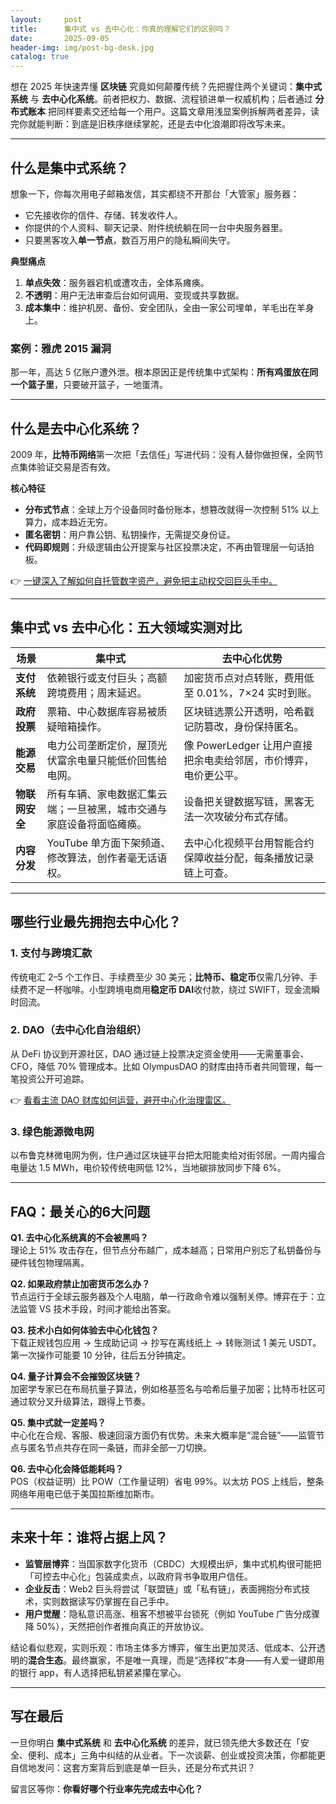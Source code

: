 ```yaml
---
layout:     post
title:      集中式 vs 去中心化：你真的理解它们的区别吗？
date:       2025-09-05
header-img: img/post-bg-desk.jpg
catalog: true
---
```


想在 2025 年快速弄懂 **区块链** 究竟如何颠覆传统？先把握住两个关键词：**集中式系统** 与 **去中心化系统**。前者把权力、数据、流程锁进单一权威机构；后者通过 **分布式账本** 把同样要素交还给每一个用户。这篇文章用浅显案例拆解两者差异，读完你就能判断：到底是旧秩序继续掌舵，还是去中化浪潮即将改写未来。

---

## 什么是集中式系统？

想象一下，你每次用电子邮箱发信，其实都绕不开那台「大管家」服务器：

- 它先接收你的信件、存储、转发收件人。  
- 你提供的个人资料、聊天记录、附件统统躺在同一台中央服务器里。  
- 只要黑客攻入**单一节点**，数百万用户的隐私瞬间失守。

**典型痛点**

1. **单点失效**：服务器宕机或遭攻击，全体系瘫痪。  
2. **不透明**：用户无法审查后台如何调用、变现或共享数据。  
3. **成本集中**：维护机房、备份、安全团队，全由一家公司埋单，羊毛出在羊身上。

### 案例：雅虎 2015 漏洞

那一年，高达 5 亿账户遭外泄。根本原因正是传统集中式架构：**所有鸡蛋放在同一个篮子里**，只要破开篮子，一地蛋清。

---

## 什么是去中心化系统？

2009 年，**比特币网络**第一次把「去信任」写进代码：没有人替你做担保，全网节点集体验证交易是否有效。

**核心特征**  
- **分布式节点**：全球上万个设备同时备份账本，想篡改就得一次控制 51% 以上算力，成本趋近无穷。  
- **匿名密钥**：用户靠公钥、私钥操作，无需提交身份证。  
- **代码即规则**：升级逻辑由公开提案与社区投票决定，不再由管理层一句话拍板。

👉 [一键深入了解如何自托管数字资产，避免把主动权交回巨头手中。](https://okxdog.com/)

---

## 集中式 vs 去中心化：五大领域实测对比

| 场景 | 集中式 | 去中心化优势 |
| --- | --- | --- |
| **支付系统** | 依赖银行或支付巨头；高额跨境费用；周末延迟。 | 加密货币点对点转账，费用低至 0.01%，7×24 实时到账。 |
| **政府投票** | 票箱、中心数据库容易被质疑暗箱操作。 | 区块链选票公开透明，哈希戳记防篡改，身份保持匿名。 |
| **能源交易** | 电力公司垄断定价，屋顶光伏富余电量只能低价回售给电网。 | 像 PowerLedger 让用户直接把余电卖给邻居，市价博弈，电价更公平。 |
| **物联网安全** | 所有车辆、家电数据汇集云端；一旦被黑，城市交通与家庭设备将面临瘫痪。 | 设备把关键数据写链，黑客无法一次攻破分布式存储。 |
| **内容分发** | YouTube 单方面下架频道、修改算法，创作者毫无话语权。 | 去中心化视频平台用智能合约保障收益分配，每条播放记录链上可查。

---

## 哪些行业最先拥抱去中心化？

### 1. 支付与跨境汇款

传统电汇 2–5 个工作日、手续费至少 30 美元；**比特币、稳定币**仅需几分钟、手续费不足一杯咖啡。小型跨境电商用**稳定币 DAI**收付款，绕过 SWIFT，现金流瞬时回流。

### 2. DAO（去中心化自治组织）

从 DeFi 协议到开源社区，DAO 通过链上投票决定资金使用——无需董事会、CFO，降低 70% 管理成本。比如 OlympusDAO 的财库由持币者共同管理，每一笔投资公开可追踪。

👉 [看看主流 DAO 财库如何运营，避开中心化治理雷区。](https://okxdog.com/)

### 3. 绿色能源微电网

以布鲁克林微电网为例，住户通过区块链平台把太阳能卖给对街邻居。一周内撮合电量达 1.5 MWh，电价较传统电网低 12%，当地碳排放同步下降 6%。

---

## FAQ：最关心的6大问题

**Q1. 去中心化系统真的不会被黑吗？**  
理论上 51% 攻击存在，但节点分布越广，成本越高；日常用户别忘了私钥备份与硬件钱包物理隔离。

**Q2. 如果政府禁止加密货币怎么办？**  
节点运行于全球云服务器及个人电脑，单一行政命令难以强制关停。博弈在于：立法监管 VS 技术手段，时间才能给出答案。

**Q3. 技术小白如何体验去中心化钱包？**  
下载正规钱包应用 → 生成助记词 → 抄写在离线纸上 → 转账测试 1 美元 USDT。第一次操作可能要 10 分钟，往后五分钟搞定。

**Q4. 量子计算会不会摧毁区块链？**  
加密学专家已在布局抗量子算法，例如格基签名与哈希后量子加密；比特币社区可通过软分叉升级算法，跟得上节奏。

**Q5. 集中式就一定差吗？**  
中心化在合规、客服、极速回滚方面仍有优势。未来大概率是“混合链”——监管节点与匿名节点共存在同一条链，而非全部一刀切换。

**Q6. 去中心化会降低能耗吗？**  
POS（权益证明）比 POW（工作量证明）省电 99%。以太坊 POS 上线后，整条网络年用电已低于美国拉斯维加斯市。

---

## 未来十年：谁将占据上风？

* **监管层博弈**：当国家数字化货币（CBDC）大规模出炉，集中式机构很可能把「可控去中心化」包装成卖点，以政府背书争取用户信任。  
* **企业反击**：Web2 巨头将尝试「联盟链」或「私有链」，表面拥抱分布式技术，实则数据读写仍掌握在自己手中。  
* **用户觉醒**：隐私意识高涨、租客不想被平台锁死（例如 YouTube 广告分成骤降 50%），天然把创作者推向真正的开放协议。

结论看似悲观，实则乐观：市场主体多方博弈，催生出更加灵活、低成本、公开透明的**混合生态**。最终赢家，不是唯一真理，而是“选择权”本身——有人爱一键即用的银行 app，有人选择把私钥紧紧攥在掌心。

---

## 写在最后

一旦你明白 **集中式系统** 和 **去中心化系统** 的差异，就已领先绝大多数还在「安全、便利、成本」三角中纠结的从业者。下一次谈薪、创业或投资决策，你都能更自信地发问：这套方案背后到底是单一巨头，还是分布式共识？

留言区等你：**你看好哪个行业率先完成去中心化？**